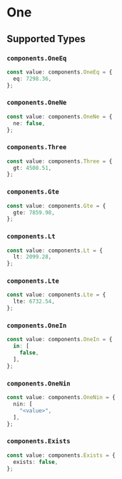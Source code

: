 # One


## Supported Types

### `components.OneEq`

```typescript
const value: components.OneEq = {
  eq: 7298.36,
};
```

### `components.OneNe`

```typescript
const value: components.OneNe = {
  ne: false,
};
```

### `components.Three`

```typescript
const value: components.Three = {
  gt: 4508.51,
};
```

### `components.Gte`

```typescript
const value: components.Gte = {
  gte: 7859.98,
};
```

### `components.Lt`

```typescript
const value: components.Lt = {
  lt: 2099.28,
};
```

### `components.Lte`

```typescript
const value: components.Lte = {
  lte: 6732.54,
};
```

### `components.OneIn`

```typescript
const value: components.OneIn = {
  in: [
    false,
  ],
};
```

### `components.OneNin`

```typescript
const value: components.OneNin = {
  nin: [
    "<value>",
  ],
};
```

### `components.Exists`

```typescript
const value: components.Exists = {
  exists: false,
};
```

